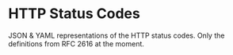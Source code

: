 # HTTP Status Codes

JSON & YAML representations of the HTTP status codes. Only the definitions from RFC 2616 at the moment.
